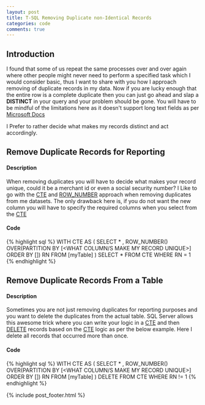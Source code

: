 ```yaml
---
layout: post
title: T-SQL Removing Duplicate non-Identical Records
categories: code
comments: true
---
```


## Introduction

I found that some of us repeat the same processes over and over again where other people might never need to perform a specified task which I would consider basic, thus I want to share with you how I approach removing of duplicate records in my data. Now if you are lucky enough that the entire row is a complete duplicate then you can just go ahead and slap a **DISTINCT** in your query and your problem should be gone. You will have to be mindful of the limitations here as it doesn't support long text fields as per [Microsoft Docs](https://docs.microsoft.com/en-us/sql/odbc/microsoft/distinct-keyword-limitations?view=sql-server-ver15)

I Prefer to rather decide what makes my records distinct and act accordingly.

## Remove Duplicate Records for Reporting

#### Description 

When removing duplicates you will have to decide what makes your record unique, could it be a merchant id or even a social security number? I Like to go with the [CTE](https://docs.microsoft.com/en-us/sql/t-sql/queries/with-common-table-expression-transact-sql?view=sql-server-ver15) and [ROW_NUMBER](https://docs.microsoft.com/en-us/sql/t-sql/functions/row-number-transact-sql?view=sql-server-ver15) approach when removing duplicates from me datasets. The only drawback here is, if you do not want the new column you will have to specify the required columns when you select from the [CTE](https://docs.microsoft.com/en-us/sql/t-sql/queries/with-common-table-expression-transact-sql?view=sql-server-ver15)

#### Code

{% highlight sql %}
WITH CTE
AS
(
    SELECT  *
            , ROW_NUMBER() OVER(PARTITION BY [<WHAT COLUMN/S MAKE MY RECORD UNIQUE>] ORDER BY [<YOUR PREFERED ORDER>]) RN
    FROM    [myTable]
)
SELECT  *
FROM    CTE
WHERE   RN = 1
{% endhighlight %}


## Remove Duplicate Records From a Table

#### Description 

Sometimes you are not just removing duplicates for reporting purposes and you want to delete the duplicates from the actual table. SQL Server allows this awesome trick where you can write your logic in a [CTE](https://docs.microsoft.com/en-us/sql/t-sql/queries/with-common-table-expression-transact-sql?view=sql-server-ver15) and then [DELETE](https://docs.microsoft.com/en-us/sql/t-sql/statements/delete-transact-sql?view=sql-server-ver15) records based on the [CTE](https://docs.microsoft.com/en-us/sql/t-sql/queries/with-common-table-expression-transact-sql?view=sql-server-ver15) logic as per the below example. Here I delete all records that occurred more than once.

#### Code

{% highlight sql %}
WITH CTE
AS
(
    SELECT  *
            , ROW_NUMBER() OVER(PARTITION BY [<WHAT COLUMN/S MAKE MY RECORD UNIQUE>] ORDER BY [<YOUR PREFERED ORDER>]) RN
    FROM    [myTable]
)
DELETE FROM CTE
WHERE   RN != 1
{% endhighlight %}



{% include post_footer.html %}

